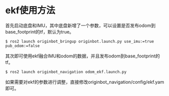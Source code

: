 # ekf使用方法

首先启动底盘和IMU，其中底盘新增了一个参数，可以设置是否发布odom到base_footprint的tf，默认为true。

```
$ ros2 launch originbot_bringup originbot.launch.py use_imu:=true pub_odom:=false
```

其次即可使用ekf融合IMU和odom的数据，并且发布odom到base_footprint的tf。

```
$ ros2 launch originbot_navigation odom_ekf.launch.py
```

如果需要对ekf的参数进行调整，直接修改originbot_navigation/config/ekf.yam即可。